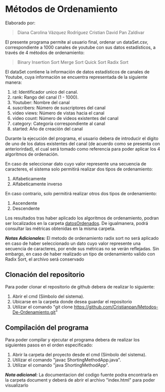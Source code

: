 # Métodos de Ordenamiento

Elaborado por: 

> Diana Carolina Vázquez Rodríguez
> Cristian David Pan Zaldivar

El presente programa permite al usuario final, ordenar un dataSet.csv, correspondiente a
1000 canales de youtube con sus datos estadísticos, a través de 4 métodos de ordenamiento: 

> Binary Insertion Sort 
> Merge Sort
> Quick Sort
> Radix Sort

El dataSet contiene la información de datos estadísticos de canales de Youtube, cuya información se encuentra
representada de la siguiente manera: 

1. id: Identificador unico del canal. 
2. rank: Rango del canal (1 - 1000). 
3. Youtuber: Nombre del canal 
4. suscribers: Número de suscriptores del canal  
5. video views: Número de vistas hacia el canal  
6. video count: Número de videos existentes del canal  
7. category: Categoría correspondiente al canal   
8. started: Año de creación del canal

Durante la ejecución del programa, el usuario debera de introducir el digito de uno de los datos existentes del canal (de acuerdo como se presenta con anteriorirdad), el cual será tomado como referencia para poder aplicar los 4 algoritmos de ordenación. 

En caso de seleccionar dato cuyo valor represente una secuencia de caracteres, el sistema solo permitirá realizar dos tipos de ordenamiento: 

1. Alfabeticamente
2. Alfabeticamente inverso

En caso contrario, solo permitirá realizar otros dos tipos de ordenamiento: 

1. Ascendente
2. Descendente

Los resultados tras haber aplicado los algoritmos de ordenamiento, podran ser localizados en la carpeta [datosOrdenados](/datosOrdenados "Datos ordenados por algoritmo de ordenamiento"). De igualmanera, podrá consultar las métricas obtenidas en la misma carpeta. 

***Notas Adicionales:*** El metodo de ordenamiento radix sort no será aplicado en caso de haber seleccionado un dato cuyo valor represente una secuencia de caracteres, por ende sus métricas no se verán reflejadas. Sin embargo, en caso de haber realizado un tipo de ordenamiento valido con Radix Sort, el archivo será conservado

## Clonación del repositorio 
Para poder clonar el repositorio de github debera de realizar lo siguiente: 
1. Abrir el cmd (Símbolo del sistema). 
2. Ubicarse en la carpeta donde desea guardar el repositorio 
3. Utilizar el comando "git clone https://github.com/Cristianpan/Metodos-De-Ordenamiento.git"

## Compilación del programa
Para poder compilar y ejecutar el programa debera de realizar los siguientes pasos en el orden especificado: 
1. Abrir la carpeta del proyecto desde el cmd (Símbolo del sistema). 
2. Utilizar el comando "javac ShortingMethodApp.java". 
3. Utilizar el comando "java ShortingMethodApp".


***Nota adicional:*** La documentacion del codigo fuente podra encontrarla en la carpeta document y deberá de abrir el archivo "index.html" para poder visualizarlo

